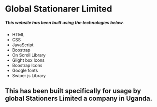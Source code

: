 # Global Stationarer Limited 


##### This website has been built using the technologies below.
- HTML
- CSS
- JavaScript
- Boostrap
- On Scroll Library
- Glight box Icons
- Boostrap Icons
- Google fonts
- Swiper js Library

## This has been built specifically for usage by global Stationers Limited a company in Uganda.